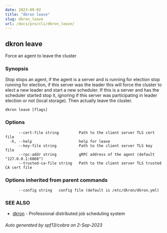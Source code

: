 ```yaml
---
date: 2023-09-02
title: "dkron leave"
slug: dkron_leave
url: /docs/pro/cli/dkron_leave/
---
```

## dkron leave

Force an agent to leave the cluster

### Synopsis

Stop stops an agent, if the agent is a server and is running for election
	stop running for election, if this server was the leader
	this will force the cluster to elect a new leader and start a new scheduler.
	If this is a server and has the scheduler started stop it, ignoring if this server
	was participating in leader election or not (local storage).
	Then actually leave the cluster.

```
dkron leave [flags]
```

### Options

```
      --cert-file string         Path to the client server TLS cert file
  -h, --help                     help for leave
      --key-file string          Path to the client server TLS key file
      --rpc-addr string          gRPC address of the agent (default "127.0.0.1:6868")
      --trusted-ca-file string   Path to the client server TLS trusted CA cert file
```

### Options inherited from parent commands

```
      --config string   config file (default is /etc/dkron/dkron.yml)
```

### SEE ALSO

* [dkron](/docs/pro/cli/dkron/)	 - Professional distributed job scheduling system

###### Auto generated by spf13/cobra on 2-Sep-2023
